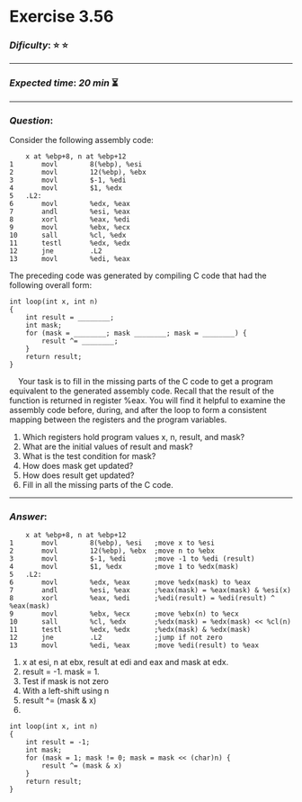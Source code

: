 Exercise 3.56
==============

### ***Dificulty***: :star: :star:

---

### ***Expected time***: ***20 min*** :hourglass_flowing_sand:

---

### ***Question***:
Consider the following assembly code:

```
    x at %ebp+8, n at %ebp+12
1       movl        8(%ebp), %esi
2       movl        12(%ebp), %ebx
3       movl        $-1, %edi
4       movl        $1, %edx
5   .L2:
6       movl        %edx, %eax
7       andl        %esi, %eax
8       xorl        %eax, %edi
9       movl        %ebx, %ecx
10      sall        %cl, %edx
11      testl       %edx, %edx
12      jne         .L2
13      movl        %edi, %eax   
```

The preceding code was generated by compiling C code that had the following overall form:

```
int loop(int x, int n)
{
    int result = ________;
    int mask;
    for (mask = ________; mask ________; mask = ________) {
        result ^= ________;
    }
    return result;
}
```

&nbsp;&nbsp;&nbsp;&nbsp;Your task is to fill in the missing parts of the C code to get a program equivalent to the generated assembly code. Recall that the result of the function is returned in register %eax. You will find it helpful to examine the assembly code before, during, and after the loop to form a consistent mapping between the registers and the program variables.  

1. Which registers hold program values x, n, result, and mask?
2. What are the initial values of result and mask?
3. What is the test condition for mask?
4. How does mask get updated?
5. How does result get updated?
6. Fill in all the missing parts of the C code.

---

### ***Answer***:

```
    x at %ebp+8, n at %ebp+12
1       movl        8(%ebp), %esi   ;move x to %esi
2       movl        12(%ebp), %ebx  ;move n to %ebx
3       movl        $-1, %edi       ;move -1 to %edi (result)
4       movl        $1, %edx        ;move 1 to %edx(mask)
5   .L2:
6       movl        %edx, %eax      ;move %edx(mask) to %eax
7       andl        %esi, %eax      ;%eax(mask) = %eax(mask) & %esi(x)
8       xorl        %eax, %edi      ;%edi(result) = %edi(result) ^ %eax(mask)
9       movl        %ebx, %ecx      ;move %ebx(n) to %ecx
10      sall        %cl, %edx       ;%edx(mask) = %edx(mask) << %cl(n)
11      testl       %edx, %edx      ;%edx(mask) & %edx(mask)
12      jne         .L2             ;jump if not zero
13      movl        %edi, %eax      ;move %edi(result) to %eax
```  

1. x at esi, n at ebx, result at edi and eax and mask at edx.
2. result = -1. mask = 1.
3. Test if mask is not zero
4. With a left-shift using n
5. result ^= (mask & x)
6. 
```
int loop(int x, int n)
{
    int result = -1;
    int mask;
    for (mask = 1; mask != 0; mask = mask << (char)n) {
        result ^= (mask & x)
    }
    return result;
}
```
